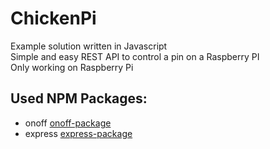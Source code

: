 # ChickenPi

Example solution written in Javascript</br>
Simple and easy REST API to control a pin on a Raspberry PI</br>
Only working on Raspberry Pi

## Used NPM Packages:

* onoff [onoff-package](https://www.npmjs.com/package/onoff)
* express [express-package](https://www.npmjs.com/package/express)
